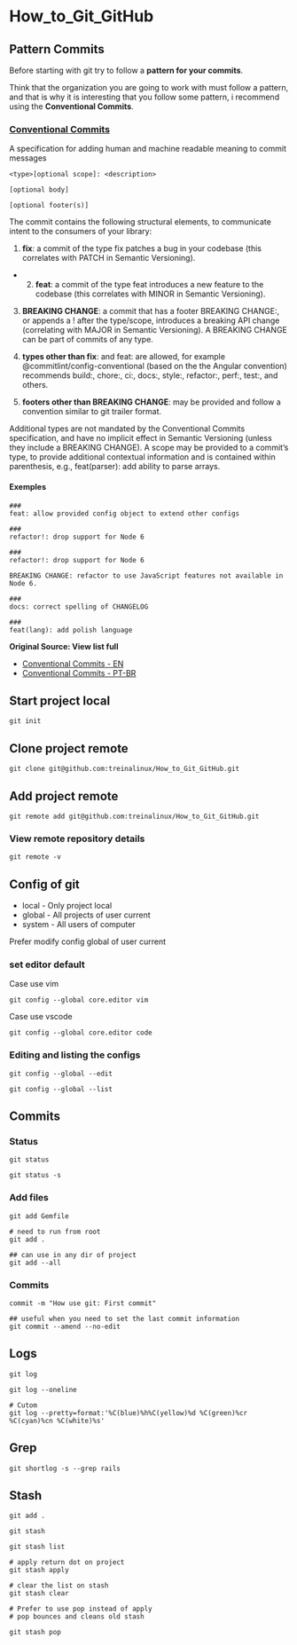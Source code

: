 # How_to_Git_GitHub

## Pattern Commits

Before starting with git try to follow a **pattern for your commits**.

Think that the organization you are going to work with must follow a pattern, and that is why it is interesting that you follow some pattern, i recommend using the **Conventional Commits**.

### [Conventional Commits](https://www.conventionalcommits.org/en/v1.0.0/)

A specification for adding human and machine readable meaning to commit messages


```
<type>[optional scope]: <description>

[optional body]

[optional footer(s)]
```

The commit contains the following structural elements, to communicate intent to the consumers of your library:

1. **fix**: a commit of the type fix patches a bug in your codebase (this correlates with PATCH in Semantic Versioning).

- 2. **feat**: a commit of the type feat introduces a new feature to the codebase (this correlates with MINOR in Semantic Versioning).

3. **BREAKING CHANGE**: a commit that has a footer BREAKING CHANGE:, or appends a ! after the type/scope, introduces a breaking API change (correlating with MAJOR in Semantic Versioning). A BREAKING CHANGE can be part of commits of any type.

4. **types other than fix**: and feat: are allowed, for example @commitlint/config-conventional (based on the the Angular convention) recommends build:, chore:, ci:, docs:, style:, refactor:, perf:, test:, and others.

5. **footers other than BREAKING CHANGE**: <description> may be provided and follow a convention similar to git trailer format.

Additional types are not mandated by the Conventional Commits specification, and have no implicit effect in Semantic Versioning (unless they include a BREAKING CHANGE). A scope may be provided to a commit’s type, to provide additional contextual information and is contained within parenthesis, e.g., feat(parser): add ability to parse arrays.

#### Exemples
```
###
feat: allow provided config object to extend other configs

###
refactor!: drop support for Node 6

###
refactor!: drop support for Node 6

BREAKING CHANGE: refactor to use JavaScript features not available in Node 6.

###
docs: correct spelling of CHANGELOG

###
feat(lang): add polish language
```

**Original Source: View list full**

- [Conventional Commits - EN](https://www.conventionalcommits.org/en/v1.0.0/)
- [Conventional Commits - PT-BR](https://www.conventionalcommits.org/pt-br/v1.0.0/)


## Start project local

```
git init
```

## Clone project remote

```
git clone git@github.com:treinalinux/How_to_Git_GitHub.git
```

## Add project remote

```
git remote add git@github.com:treinalinux/How_to_Git_GitHub.git
```

### View remote repository details

```
git remote -v
```

## Config of git

- local  - Only project local
- global - All projects of user current
- system - All users of computer

Prefer modify config global of user current

### set editor default

Case use vim

```
git config --global core.editor vim

```

Case use vscode

```
git config --global core.editor code

```

### Editing and listing the configs

```
git config --global --edit

git config --global --list
```

## Commits

### Status

```
git status

git status -s
```

### Add files

```
git add Gemfile

# need to run from root
git add .

## can use in any dir of project
git add --all

```

### Commits

```
commit -m "How use git: First commit"

## useful when you need to set the last commit information
git commit --amend --no-edit

```

## Logs

```
git log

git log --oneline

# Cutom
git log --pretty=format:'%C(blue)%h%C(yellow)%d %C(green)%cr %C(cyan)%cn %C(white)%s'
```

## Grep
```
git shortlog -s --grep rails
```

## Stash

```
git add .

git stash

git stash list

# apply return dot on project
git stash apply

# clear the list on stash
git stash clear

# Prefer to use pop instead of apply
# pop bounces and cleans old stash

git stash pop
```
